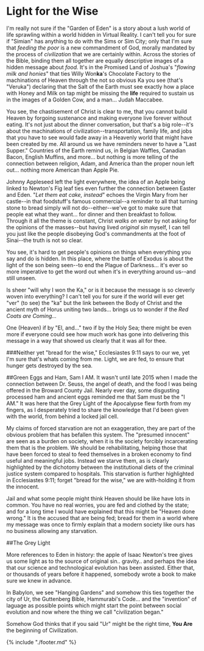 # Light for the Wise
I'm really not sure if the "Garden of Eden" is a story about a lush world of life sprawling within a world hidden in Virtual Reality.  I can't tell you for sure if "Simian" has anything to do with the Sims or Sim City; only that I'm sure that *feeding the poor* is a new commandment of God, morally mandated by the process of *civilization* that we are certainly within.  Across the stories of the Bible, binding them all together are equally descriptive images of a hidden message about *food.*  It's in the Promised Land of Joshua's "*flowing milk and honies*" that ties Willy Won**ka**'s Chocolate Factory to the machinations of Heaven through the not so obvious Ka you see (that's "Veruka") declaring that the Salt of the Earth must see exactly how a place with Honey and Milk on tap might be missing the **life** required to sustain us in the images of a Golden Cow, and a man... Judah Maccabee.

You see, the chastisement of Christ is clear to me, that you cannot build Heaven by forgoing sustenance and making everyone live forever without eating.  It's not just about the dinner conversation, but that's a big role--it's about the machinations of civilization--transportation, family life, and jobs that you have to see would fade away in a Heavenly world that might have been created by me.  All around us we have reminders never to have a "Last Supper."  Countries of the Earth remind us, in Belgian Waffles, Canadian Bacon, English Muffins, and more... but nothing is more telling of the connection between religion, Adam, and America than the proper noun left out... nothing more American than Apple Pie.

Johnny Appleseed left the light everywhere, the idea of an Apple being linked to Newton's Fig leaf ties even further the connection between Easter and Eden.  "*Let them eat cake, instead*" echoes the Virgin Mary from her castle--in that foodstuff's famous commercial--a reminder to all that turning stone to bread simply will not do--either--we've got to make sure that people eat what they want... for dinner and then breakfast to follow.  Through it all the theme is constant, Christ *walks on water* by not asking for the opinions of the masses--but having lived *original sin* myself, I can tell you just like the people disobeying God's commandments at the foot of Sinai--the truth is not so clear.

You see, it's hard to get people's opinions on things when everything you say and do is hidden.  In this place, where the battle of Exodus is about the light of the son being seen--to end the Plague of Darkness... it's ever so more imperative to get the word out when it's in everything around us--and still unseen.

Is sheer "will why I won the Ka," or is it because the message is so cleverly woven into everything?  I can't tell you for sure if the world will ever get "ver" (to see) the "ka" but the link between the Body of Christ and the ancient myth of Horus uniting two lands... brings us to wonder if the *Red Coats are Coming...*

One (Heaven) if by "El, and..." two if by the Holy Sea; there might be even more if everyone could see how much work has gone into delivering this message in a way that showed us clearly that it was all for thee.  

###Neither yet "bread for the wise," Ecclesiastes 9:11 says to our we,  yet I'm sure that's whats coming from me.  Light, we are fed, to ensure that hunger gets destroyed by the sea.


##Green Eggs and Ham, Sam I AM.
It wasn't until late 2015 when I made the connection between Dr. Seuss, the angel of death, and the food I was being offered in the Broward County Jail.  Nearly ever day, some disgusting processed ham and ancient eggs reminded me that Sam must be the "I AM."  It was here that the Grey Light of the Apocalypse flew forth from my fingers, as I desperately tried to share the knowledge that I'd been given with the world, from behind a locked jail cell.  

My claims of forced starvation are not an exaggeration, they are part of the obvious problem that has befallen this system.  The "presumed innocent" are seen as a burden on society, when it is the society forcibly incarcerating them that is the problem.  We should be rehabilitating, helping those that have been forced to steal to feed themselves in a broken economy to find useful and meaningful jobs.  Instead we starve them, as is clearly highlighted by the dichotomy between the institutional diets of the criminal justice system compared to hospitals.  This starvation is further highlighted in Ecclesiastes 9:11; forget "bread for the wise," we are with-holding it from the innocent.

Jail and what some people might think Heaven should be like have lots in common.  You have no real worries, you are fed and clothed by the state; and for a long time I would have explained that this might be "Heaven done wrong."  It is the accused that are being fed; bread for them in a world where my message was once to firmly explain that a modern society like ours has no business allowing any starvation.  

##The Grey Light

More references to Eden in history: the apple of Isaac Newton's tree gives us some light as to the source of original sin.. gravity.. and perhaps the idea that our science and technological evolution has been assisted.  Either that, or thousands of years before it happened, somebody wrote a book to make sure we knew in advance.  

In Babylon, we see "Hanging Gardens" and somehow this ties together the city of Ur, the Guttenberg Bible, Hammurabi's Code... and the "invention" of laguage as possible points which might start the point between social evolution and now where the thing we call "civilization began."

Somehow God thinks that if you said "Ur" might be the right time, **You Are** the beginning of Civilization.

{% include "./footer.md" %}